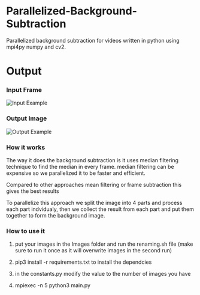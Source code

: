 # Parallelized-Background-Subtraction
Parallelized background subtraction for videos written in python using mpi4py numpy and cv2.


# Output
### Input Frame
![Input Example](https://user-images.githubusercontent.com/24472871/71265157-4decb080-234e-11ea-9fbc-91c65d3331c4.jpg)

### Output Image
![Output Example](https://user-images.githubusercontent.com/24472871/71265168-547b2800-234e-11ea-99cc-a5a1ce33b14e.jpg)


### How it works
The way it does the background subtraction is it uses median filtering technique to find the median in every frame.
median filtering can be expensive so we parallelized it to be faster and efficient.

Compared to other approaches mean filtering or frame subtraction this gives the best results

To parallelize this approach we split the image into 4 parts and process each part indvidualy, then we collect the result from each part and put them together to form the background image.

### How to use it

1) put your images in the Images folder and run the renaming.sh file (make sure to run it once as it will overwrite images in the second run)

2) pip3 install -r requirements.txt to install the dependcies

3) in the constants.py modify the value to the number of images you have

4) mpiexec -n 5 python3 main.py
